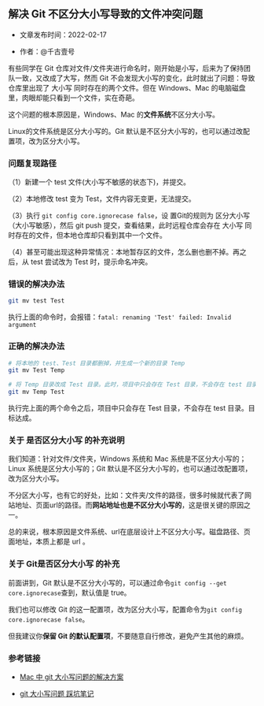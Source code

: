 
## 解决 Git 不区分大小写导致的文件冲突问题

- 文章发布时间：2022-02-17

- 作者：@千古壹号

有些同学在 Git 仓库对文件/文件夹进行命名时，刚开始是小写，后来为了保持团队一致，又改成了大写，然而 Git 不会发现大小写的变化，此时就出了问题：导致仓库里出现了 大小写 同时存在的两个文件。但在 Windows、Mac 的电脑磁盘里，肉眼却能只看到一个文件，实在奇葩。

这个问题的根本原因是，Windows、Mac 的**文件系统**不区分大小写。

Linux的文件系统是区分大小写的。Git 默认是不区分大小写的，也可以通过改配置项，改为区分大小写。

### 问题复现路径

（1）新建一个 test 文件(大小写不敏感的状态下)，并提交。

（2）本地修改 test 变为 Test，文件内容无变更，无法提交。

（3）执行 `git config core.ignorecase false`，设 置Git的规则为 区分大小写（大小写敏感），然后 git push 提交，查看结果，此时远程仓库会存在 大小写 同时存在的文件，但本地仓库却只看到其中一个文件。

（4）甚至可能出现这种异常情况：本地暂存区的文件，怎么删也删不掉。再之后，从 test 尝试改为 Test 时，提示命名冲突。

### 错误的解决办法

```bash
git mv test Test
```

执行上面的命令时，会报错：`fatal: renaming 'Test' failed: Invalid argument`

### 正确的解决办法

```bash
# 将本地的 test、Test 目录都删掉，并生成一个新的目录 Temp
git mv Test Temp

# 将 Temp 目录改成 Test 目录。此时，项目中只会存在 Test 目录，不会存在 test 目录。目标达成。
git mv Temp Test
```

执行完上面的两个命令之后，项目中只会存在 Test 目录，不会存在 test 目录。目标达成。

### 关于 是否区分大小写 的补充说明

我们知道：针对文件/文件夹，Windows 系统和 Mac 系统是不区分大小写的；Linux 系统是区分大小写的；Git 默认是不区分大小写的，也可以通过改配置项，改为区分大小写。

不分区大小写，也有它的好处，比如：文件夹/文件的路径，很多时候就代表了网站地址、页面url的路径。而**网站地址也是不区分大小写的**，这是很关键的原因之一。

总的来说，根本原因是文件系统、url在底层设计上不区分大小写。磁盘路径、页面地址，本质上都是 url 。

### 关于 Git是否区分大小写 的补充

前面讲到，Git 默认是不区分大小写的，可以通过命令`git config --get core.ignorecase`查到，默认值是 true。

我们也可以修改 Git 的这一配置项，改为区分大小写，配置命令为`git config core.ignorecase false`。

但我建议你**保留 Git 的默认配置项**，不要随意自行修改，避免产生其他的麻烦。


### 参考链接

- [Mac 中 git 大小写问题的解决方案](https://shanyue.tech/bug/mac-git-ignorecase.html)

- [git 大小写问题 踩坑笔记](https://blog.csdn.net/u013707249/article/details/79135639)
